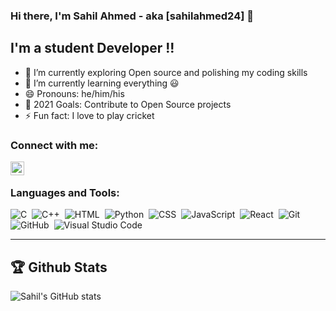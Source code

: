 ### Hi there, I'm Sahil Ahmed - aka [sahilahmed24] 👋

## I'm a student Developer !!

- 🔭 I’m currently exploring Open source and polishing my coding skills
- 🌱 I’m currently learning everything 😃
- 😄 Pronouns: he/him/his
- 🥅 2021 Goals: Contribute to Open Source projects
- ⚡ Fun fact: I love to play cricket

### Connect with me:

[<img align="left" alt="sahilahmed24 | LinkedIn" width="22px" src="https://cdn.jsdelivr.net/npm/simple-icons@v3/icons/linkedin.svg" />][linkedin]


<br />

### Languages and Tools:

![C](https://img.shields.io/badge/-C-05122A?style=flat&logo=C&logoColor=A8B9CC)&nbsp;
![C++](https://img.shields.io/badge/-C++-05122A?style=flat&logo=C%2B%2B&logoColor=00599C)&nbsp;
![HTML](https://img.shields.io/badge/-HTML-05122A?style=flat&logo=HTML5)&nbsp;
![Python](https://img.shields.io/badge/-Python-05122A?style=flat&logo=python)&nbsp;
![CSS](https://img.shields.io/badge/-CSS-05122A?style=flat&logo=CSS3&logoColor=1572B6)&nbsp;
![JavaScript](https://img.shields.io/badge/-JavaScript-05122A?style=flat&logo=javascript)&nbsp;
![React](https://img.shields.io/badge/-React-05122A?style=flat&logo=react)&nbsp;
![Git](https://img.shields.io/badge/-Git-05122A?style=flat&logo=git)&nbsp;
![GitHub](https://img.shields.io/badge/-GitHub-05122A?style=flat&logo=github)&nbsp;
![Visual Studio Code](https://img.shields.io/badge/-Visual%20Studio%20Code-05122A?style=flat&logo=visual-studio-code&logoColor=007ACC)&nbsp;

---
[linkedin]: https://www.linkedin.com/in/sahil-ahmed-2991281b7/

## 🏆 Github Stats 
![Sahil's GitHub stats](https://github-readme-stats.vercel.app/api?username=sahilahmed24&hide=contribs,prs)

